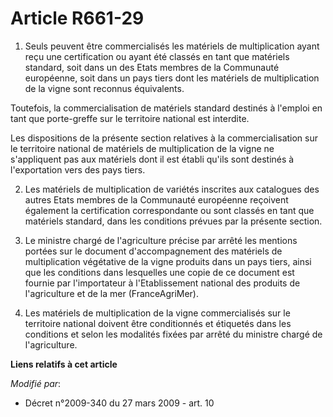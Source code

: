 # Article R661-29

1. Seuls peuvent être commercialisés les matériels de multiplication ayant reçu une certification ou ayant été classés en
tant que matériels standard, soit dans un des Etats membres de la Communauté européenne, soit dans un pays tiers dont les
matériels de multiplication de la vigne sont reconnus équivalents. 

Toutefois, la commercialisation de matériels standard destinés à l'emploi en tant que porte-greffe sur le territoire national
est interdite. 

Les dispositions de la présente section relatives à la commercialisation sur le territoire national de matériels de
multiplication de la vigne ne s'appliquent pas aux matériels dont il est établi qu'ils sont destinés à l'exportation vers des
pays tiers. 

2. Les matériels de multiplication de variétés inscrites aux catalogues des autres Etats membres de la Communauté européenne
reçoivent également la certification correspondante ou sont classés en tant que matériels standard, dans les conditions
prévues par la présente section. 

3. Le ministre chargé de l'agriculture précise par arrêté les mentions portées sur le document d'accompagnement des matériels
de multiplication végétative de la vigne produits dans un pays tiers, ainsi que les conditions dans lesquelles une copie de
ce document est fournie par l'importateur à l'Etablissement national des produits de l'agriculture et de la mer
(FranceAgriMer). 

4. Les matériels de multiplication de la vigne commercialisés sur le territoire national doivent être conditionnés et
étiquetés dans les conditions et selon les modalités fixées par arrêté du ministre chargé de l'agriculture.

**Liens relatifs à cet article**

_Modifié par_:

  - Décret n°2009-340 du 27 mars 2009 - art. 10
